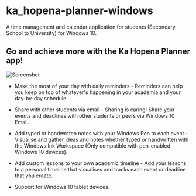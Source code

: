 # ka_hopena-planner-windows

A time management and calendar application for students (Secondary School to University) for Windows 10.

## Go and achieve more with the Ka Hopena Planner app!

![Screenshot]()


* Make the most of your day with daily reminders - Reminders can help you keep on top of whatever's happening in your academia and your day-by-day schedule.


* Share with other students via email - Sharing is caring! Share your events and deadlines with other students or peers via Windows 10 Email.


* Add typed or handwritten notes with your Windows Pen to each event - Visualise and gather ideas and notes whether typed or handwritten with the Windows Ink Workspace (Only compatible with pen-enabled Windows 10 devices).


* Add custom lessons to your own academic timeline - Add your lessons to a personal timeline that visualises and tracks each event or deadline that you create.


* Support for Windows 10 tablet devices.
